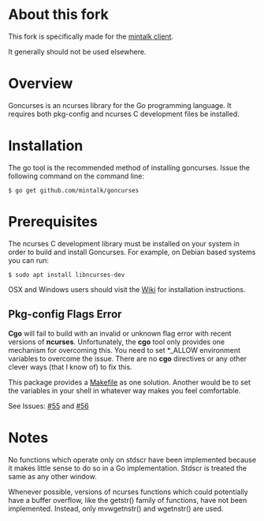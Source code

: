 # About this fork

This fork is specifically made for the [mintalk client](https://github.com/mintalk/client).

It generally should not be used elsewhere.

# Overview
Goncurses is an ncurses library for the Go programming language. It
requires both pkg-config and ncurses C development files be installed.

# Installation
The go tool is the recommended method of installing goncurses. Issue the
following command on the command line:
``` shell
$ go get github.com/mintalk/goncurses
```

# Prerequisites
The ncurses C development library must be installed on your system in order to build and install Goncurses. For example, on Debian based systems you can run:
``` shell
$ sudo apt install libncurses-dev
```

OSX and Windows users should visit the 
[Wiki](https://github.com/mintalk/goncurses/wiki) for installation
instructions.

## Pkg-config Flags Error
**Cgo** will fail to build with an invalid or unknown flag error with recent
versions of **ncurses**. Unfortunately, the **cgo** tool only provides one
mechanism for overcoming this. You need to set \*\_ALLOW environment variables
to overcome the issue. There are no **cgo** directives or any other clever
ways (that I know of) to fix this.

This package provides a [Makefile](../master/Makefile) as one solution.
Another would be to set the variables in your shell in whatever way makes
you feel comfortable.

See Issues: [#55](https://github.com/mintalk/goncurses/issues/55) and
[#56](https://github.com/mintalk/goncurses/issues/56)

# Notes

No functions which operate only on stdscr have been implemented because 
it makes little sense to do so in a Go implementation. Stdscr is treated the
same as any other window.

Whenever possible, versions of ncurses functions which could potentially
have a buffer overflow, like the getstr() family of functions, have not been
implemented. Instead, only mvwgetnstr() and wgetnstr() are used.

